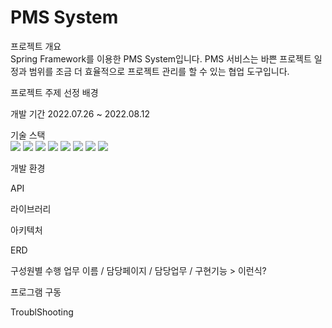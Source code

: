 # PMS System

프로젝트 개요  
Spring Framework를 이용한 PMS System입니다.
PMS 서비스는 바쁜 프로젝트 일정과 범위를 조금 더 효율적으로 프로젝트 관리를 할 수 있는 협업 도구입니다.



프로젝트 주제 선정 배경



개발 기간
2022.07.26 ~ 2022.08.12


기술 스택  
<img src="https://img.shields.io/badge/java-007396?style=for-the-badge&logo=java&logoColor=white"> 
<img src="https://img.shields.io/badge/html5-E34F26?style=for-the-badge&logo=html5&logoColor=white">
<img src="https://img.shields.io/badge/css-1572B6?style=for-the-badge&logo=css3&logoColor=white"> 
<img src="https://img.shields.io/badge/javascript-F7DF1E?style=for-the-badge&logo=javascript&logoColor=black">
<img src="https://img.shields.io/badge/oracle-F80000?style=for-the-badge&logo=oracle&logoColor=white"> 
<img src="https://img.shields.io/badge/spring-6DB33F?style=for-the-badge&logo=spring&logoColor=white"> 
<img src="https://img.shields.io/badge/bootstrap-7952B3?style=for-the-badge&logo=bootstrap&logoColor=white">
<img src="https://img.shields.io/badge/apache tomcat-F8DC75?style=for-the-badge&logo=apachetomcat&logoColor=white">


개발 환경



API



라이브러리



아키텍처



ERD



구성원별 수행 업무
이름 / 담당페이지 / 담당업무 / 구현기능 > 이런식?



프로그램 구동



TroublShooting


